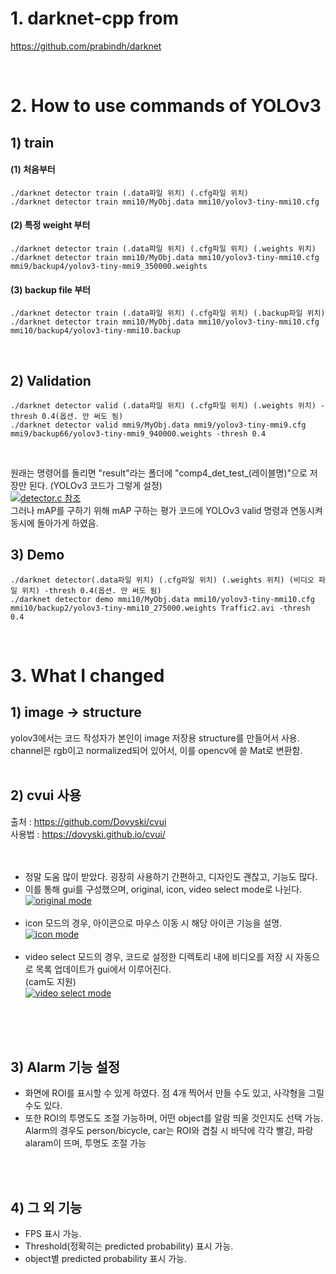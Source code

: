 # 1. darknet-cpp from
  https://github.com/prabindh/darknet

<br>

# 2. How to use commands of YOLOv3
## 1) train

####  (1)  처음부터
    ./darknet detector train (.data파일 위치) (.cfg파일 위치)
    ./darknet detector train mmi10/MyObj.data mmi10/yolov3-tiny-mmi10.cfg

####  (2)  특정 weight 부터
    ./darknet detector train (.data파일 위치) (.cfg파일 위치) (.weights 위치)
    ./darknet detector train mmi10/MyObj.data mmi10/yolov3-tiny-mmi10.cfg mmi9/backup4/yolov3-tiny-mmi9_350000.weights

####  (3)  backup file 부터
    ./darknet detector train (.data파일 위치) (.cfg파일 위치) (.backup파일 위치)
    ./darknet detector train mmi10/MyObj.data mmi10/yolov3-tiny-mmi10.cfg mmi10/backup4/yolov3-tiny-mmi10.backup
<br>

## 2) Validation
    ./darknet detector valid (.data파일 위치) (.cfg파일 위치) (.weights 위치) -thresh 0.4(옵션. 안 써도 됨) 
    ./darknet detector valid mmi9/MyObj.data mmi9/yolov3-tiny-mmi9.cfg mmi9/backup66/yolov3-tiny-mmi9_940000.weights -thresh 0.4 
<br>

원래는 명령어를 돌리면 "result"라는 폴더에 "comp4_det_test_(레이블명)"으로 저장만 된다. (YOLOv3 코드가 그렇게 설정)<br>
[![detector.c 참조](https://i.postimg.cc/NjbcsKGd/validation-code.png)](https://postimg.cc/TKySQYDb)<br>
그러나 mAP를 구하기 위해 mAP 구하는 평가 코드에 YOLOv3 valid 명령과 연동시켜 동시에 돌아가게 하였음.<br>


## 3) Demo
    ./darknet detector(.data파일 위치) (.cfg파일 위치) (.weights 위치) (비디오 파일 위치) -thresh 0.4(옵션. 안 써도 됨) 
    ./darknet detector demo mmi10/MyObj.data mmi10/yolov3-tiny-mmi10.cfg mmi10/backup2/yolov3-tiny-mmi10_275000.weights Traffic2.avi -thresh 0.4
<br>

# 3. What I changed
## 1) image -> structure
yolov3에서는 코드 작성자가 본인이 image 저장용 structure를 만들어서 사용. channel은 rgb이고 normalized되어 있어서, 이를 opencv에 쓸 Mat로 변환함.
<br> 
<br>

## 2) cvui 사용
출처 : https://github.com/Dovyski/cvui<br>
사용법 : https://dovyski.github.io/cvui/<br><br><br>

* 정말 도움 많이 받았다. 굉장히 사용하기 간편하고, 디자인도 괜찮고, 기능도 많다.<br>
* 이를 통해 gui를 구성했으며, original, icon, video select mode로 나뉜다.<br>
[![original mode](https://i.postimg.cc/XYvYPQhv/1.png)](https://i.postimg.cc/XYvYPQhv/1.png)<br><br>
* icon 모드의 경우, 아이콘으로 마우스 이동 시 해당 아이콘 기능을 설명.<br>
[![icon mode](https://i.postimg.cc/zGPGYTZF/2.png)](https://i.postimg.cc/zGPGYTZF/2.png)<br><br>
* video select 모드의 경우, 코드로 설정한 디렉토리 내에 비디오를 저장 시 자동으로 목록 업데이트가 gui에서 이루어진다.<br>(cam도 지원)<br>
[![video select mode](https://i.postimg.cc/SK2NSjmF/3.png)](https://i.postimg.cc/SK2NSjmF/3.png)<br><br>
<br> 
<br>

## 3) Alarm 기능 설정
* 화면에 ROI를 표시할 수 있게 하였다. 점 4개 찍어서 만들 수도 있고, 사각형을 그릴 수도 있다.<br>
* 또한 ROI의 투명도도 조절 가능하며, 어떤 object를 알람 띄울 것인지도 선택 가능.<br>
Alarm의 경우도 person/bicycle, car는 ROI와 겹칠 시 바닥에 각각 빨강, 파랑 alaram이 뜨며, 투명도 조절 가능
<br> 
<br>

## 4) 그 외 기능
* FPS 표시 가능.<br>
* Threshold(정확히는 predicted probability) 표시 가능.<br>
* object별 predicted probability 표시 가능.<br>




